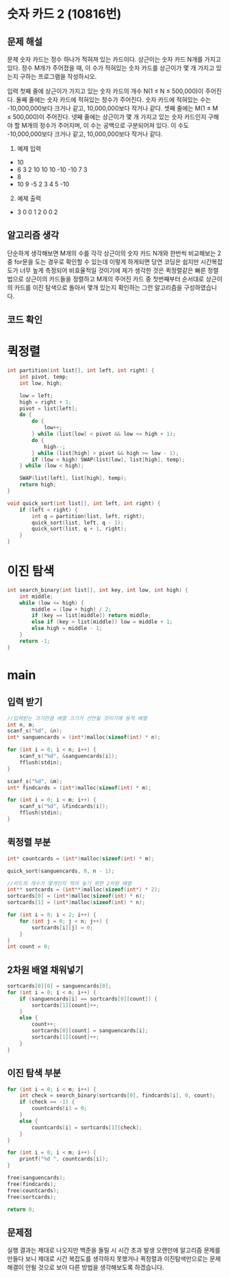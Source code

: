 숫자 카드 2 (10816번)
=============
문제 해설
-------------
문제
숫자 카드는 정수 하나가 적혀져 있는 카드이다. 
상근이는 숫자 카드 N개를 가지고 있다. 
정수 M개가 주어졌을 때, 이 수가 적혀있는 숫자 카드를 상근이가 몇 개 가지고 있는지 구하는 프로그램을 작성하시오.

입력
첫째 줄에 상근이가 가지고 있는 숫자 카드의 개수 N(1 ≤ N ≤ 500,000)이 주어진다.
둘째 줄에는 숫자 카드에 적혀있는 정수가 주어진다.
숫자 카드에 적혀있는 수는 -10,000,000보다 크거나 같고, 10,000,000보다 작거나 같다.
셋째 줄에는 M(1 ≤ M ≤ 500,000)이 주어진다.
넷째 줄에는 상근이가 몇 개 가지고 있는 숫자 카드인지 구해야 할 M개의 정수가 주어지며, 이 수는 공백으로 구분되어져 있다.
이 수도 -10,000,000보다 크거나 같고, 10,000,000보다 작거나 같다.

1. 예제 입력
* 10
* 6 3 2 10 10 10 -10 -10 7 3
* 8
* 10 9 -5 2 3 4 5 -10
2. 예제 출력
* 3 0 0 1 2 0 0 2

알고리즘 생각
-------------
단순하게 생각해보면 M개의 수를 각각 상근이의 숫자 카드 N개와 한번씩 비교해보는 2중 for문을 도는 경우로 확인할 수 있는데
이렇게 하게되면 당연 코딩은 쉽지만 시간복잡도가 너무 높게 측정되어 비효율적일 것이기에 제가 생각한 것은 퀵정렬같은 빠른 정렬법으로
상근이의 카드들을 정렬하고 M개의 주어진 카드 중 첫번째부터 순서대로 상근이의 카드를 이진 탐색으로 돌아서 몇개 있는지 확인하는
그런 알고리즘을 구성하였습니다.

코드 확인
-------------

# 퀵정렬
```c
int partition(int list[], int left, int right) {
	int pivot, temp;
	int low, high;

	low = left;
	high = right + 1;
	pivot = list[left];
	do {
		do {
			low++;
		} while (list[low] < pivot && low <= high + 1);
		do {
			high--;
		} while (list[high] > pivot && high >= low - 1);
		if (low < high) SWAP(list[low], list[high], temp);
	} while (low < high);

	SWAP(list[left], list[high], temp);
	return high;
}

void quick_sort(int list[], int left, int right) {
	if (left < right) {
		int q = partition(list, left, right);
		quick_sort(list, left, q - 1);
		quick_sort(list, q + 1, right);
	}
}
```
# 이진 탐색
```c
int search_binary(int list[], int key, int low, int high) {
	int middle;
	while (low <= high) {
		middle = (low + high) / 2;
		if (key == list[middle]) return middle;
		else if (key > list[middle]) low = middle + 1;
		else high = middle - 1;
	}
	return -1;
}
```
# main
## 입력 받기
```c
//입력받는 크기만큼 배열 크기가 선언될 것이기에 동적 배열
int n, m;
scanf_s("%d", &n);
int* sanguencards = (int*)malloc(sizeof(int) * n);

for (int i = 0; i < n; i++) {
	scanf_s("%d", &sanguencards[i]);
	fflush(stdin);
}

scanf_s("%d", &m);
int* findcards = (int*)malloc(sizeof(int) * m);

for (int i = 0; i < m; i++) {
	scanf_s("%d", &findcards[i]);
	fflush(stdin);
}
```
## 퀵정렬 부분
```c
int* countcards = (int*)malloc(sizeof(int) * m);

quick_sort(sanguencards, 0, n - 1);

//카드의 개수가 몇개인지 적어 놓기 위한 2차원 배열
int** sortcards = (int**)malloc(sizeof(int*) * 2);
sortcards[0] = (int*)malloc(sizeof(int) * n);
sortcards[1] = (int*)malloc(sizeof(int) * n);

for (int i = 0; i < 2; i++) {
	for (int j = 0; j < n; j++) {
		sortcards[i][j] = 0;
	}
}
int count = 0;
```
## 2차원 배열 채워넣기
```c
sortcards[0][0] = sanguencards[0];
for (int i = 0; i < n; i++) {
	if (sanguencards[i] == sortcards[0][count]) {
		sortcards[1][count]++;
	}
	else {
		count++;
		sortcards[0][count] = sanguencards[i];
		sortcards[1][count]++;
	}
}
```
## 이진 탐색 부분
```c
for (int i = 0; i < m; i++) {
	int check = search_binary(sortcards[0], findcards[i], 0, count);
	if (check == -1) {
		countcards[i] = 0;
	}
	else {
		countcards[i] = sortcards[1][check];
	}
}

for (int i = 0; i < m; i++) {
	printf("%d ", countcards[i]);
}

free(sanguencards);
free(findcards);
free(countcards);
free(sortcards);

return 0;
```

문제점
-------------
실행 결과는 제대로 나오지만 백준을 돌릴 시 시간 초과 발생 오랜만에 알고리즘 문제를 만들다 보니
제대로 시간 복잡도를 생각하지 못했거나 퀵정렬과 이진탐색만으로는 문제 해결이 안될 것으로 보아 다른
방법을 생각해보도록 하겠습니다.
